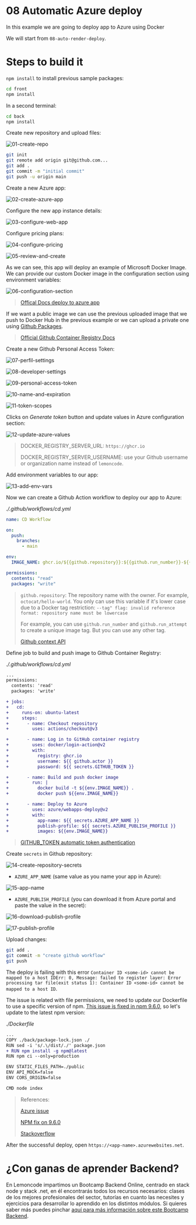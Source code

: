 # 08 Automatic Azure deploy

In this example we are going to deploy app to Azure using Docker

We will start from `08-auto-render-deploy`.

# Steps to build it

`npm install` to install previous sample packages:

```bash
cd front
npm install

```

In a second terminal:

```bash
cd back
npm install

```

Create new repository and upload files:

![01-create-repo](./readme-resources/01-create-repo.png)

```bash
git init
git remote add origin git@github.com...
git add .
git commit -m "initial commit"
git push -u origin main

```

Create a new Azure app:

![02-create-azure-app](./readme-resources/02-create-azure-app.png)

Configure the new app instance details:

![03-configure-web-app](./readme-resources/03-configure-web-app.png)

Configure pricing plans:

![04-configure-pricing](./readme-resources/04-configure-pricing.png)

![05-review-and-create](./readme-resources/05-review-and-create.png)

As we can see, this app will deploy an example of Microsoft Docker Image. We can provide our custom Docker image in the configuration section using environment variables:

![06-configuration-section](./readme-resources/06-configuration-section.png)

> [Offical Docs deploy to azure app](https://docs.github.com/en/actions/deployment/deploying-to-your-cloud-provider/deploying-to-azure/deploying-docker-to-azure-app-service)

If we want a public image we can use the previous uploaded image that we push to Docker Hub in the previous example or we can upload a private one using [Github Packages](https://github.com/features/packages).

> [Official Github Container Registry Docs](https://docs.github.com/en/packages/working-with-a-github-packages-registry/working-with-the-container-registry)

Create a new Github Personal Access Token:

![07-perfil-settings](./readme-resources/07-perfil-settings.png)

![08-developer-settings](./readme-resources/08-developer-settings.png)

![09-personal-access-token](./readme-resources/09-personal-access-token.png)

![10-name-and-expiration](./readme-resources/10-name-and-expiration.png)

![11-token-scopes](./readme-resources/11-token-scopes.png)

Clicks on _Generate token_ button and update values in Azure configuration section:

![12-update-azure-values](./readme-resources/12-update-azure-values.png)

> DOCKER_REGISTRY_SERVER_URL: `https://ghcr.io`
>
> DOCKER_REGISTRY_SERVER_USERNAME: use your Github username or organization name instead of `lemoncode`.

Add environment variables to our app:

![13-add-env-vars](./readme-resources/13-add-env-vars.png)

Now we can create a Github Action workflow to deploy our app to Azure:

_./.github/workflows/cd.yml_

```yml
name: CD Workflow

on:
  push:
    branches:
      - main

env:
  IMAGE_NAME: ghcr.io/${{github.repository}}:${{github.run_number}}-${{github.run_attempt}}

permissions:
  contents: "read"
  packages: "write"
```

> `github.repository`: The repository name with the owner. For example, `octocat/hello-world`. You only can use this variable if it's lower case due to a Docker tag restriction: `--tag" flag: invalid reference format: repository name must be lowercase`
> 
> For example, you can use `github.run_number` and `github.run_attempt` to create a unique image tag. But you can use any other tag.
>
> [Github context API](https://docs.github.com/en/actions/learn-github-actions/contexts#github-context)

Define job to build and push image to Github Container Registry:

_./.github/workflows/cd.yml_

```diff
...
permissions:
  contents: 'read'
  packages: 'write'

+ jobs:
+   cd:
+     runs-on: ubuntu-latest
+     steps:
+       - name: Checkout repository
+         uses: actions/checkout@v3

+       - name: Log in to GitHub container registry
+         uses: docker/login-action@v2
+         with:
+           registry: ghcr.io
+           username: ${{ github.actor }}
+           password: ${{ secrets.GITHUB_TOKEN }}

+       - name: Build and push docker image
+         run: |
+           docker build -t ${{env.IMAGE_NAME}} .
+           docker push ${{env.IMAGE_NAME}}

+       - name: Deploy to Azure
+         uses: azure/webapps-deploy@v2
+         with:
+           app-name: ${{ secrets.AZURE_APP_NAME }}
+           publish-profile: ${{ secrets.AZURE_PUBLISH_PROFILE }}
+           images: ${{env.IMAGE_NAME}}

```

> [GITHUB_TOKEN automatic token authentication](https://docs.github.com/en/actions/security-guides/automatic-token-authentication)

Create `secrets` in Github repository:

![14-create-repository-secrets](./readme-resources/14-create-repository-secrets.png)

- `AZURE_APP_NAME` (same value as you name your app in Azure):

![15-app-name](./readme-resources/15-app-name.png)

- `AZURE_PUBLISH_PROFILE` (you can download it from Azure portal and paste the value in the secret):

![16-download-publish-profile](./readme-resources/16-download-publish-profile.png)

![17-publish-profile](./readme-resources/17-publish-profile.png)

Upload changes:

```bash
git add .
git commit -m "create github workflow"
git push

```

The deploy is failing with this error `Container ID <some-id> cannot be mapped to a host IDErr: 0, Message: failed to register layer: Error processing tar file(exit status 1): Container ID <some-id> cannot be mapped to a host ID`.

The issue is related with file permissions, we need to update our Dockerfile to use a specific version of npm. [This issue is fixed in npm 9.6.0](https://github.com/npm/pacote/pull/261), so let's update to the latest npm version:

_./Dockerfile_

```diff
...
COPY ./back/package-lock.json ./
RUN sed -i 's/.\/dist/./' package.json
+ RUN npm install -g npm@latest
RUN npm ci --only=production

ENV STATIC_FILES_PATH=./public
ENV API_MOCK=false
ENV CORS_ORIGIN=false

CMD node index
```

> References:
>
> [Azure issue](https://github.com/projectkudu/kudu/issues/2512)
>
> [NPM fix on 9.6.0](https://github.com/npm/pacote/pull/261)
>
> [Stackoverflow](https://stackoverflow.com/questions/62569958/deploying-docker-image-from-azure-container-registry-to-web-app-container-faile)

After the successful deploy, open `https://<app-name>.azurewebsites.net`.

# ¿Con ganas de aprender Backend?

En Lemoncode impartimos un Bootcamp Backend Online, centrado en stack node y stack .net, en él encontrarás todos los recursos necesarios: clases de los mejores profesionales del sector, tutorías en cuanto las necesites y ejercicios para desarrollar lo aprendido en los distintos módulos. Si quieres saber más puedes pinchar [aquí para más información sobre este Bootcamp Backend](https://lemoncode.net/bootcamp-backend#bootcamp-backend/banner).

